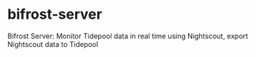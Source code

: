 # bifrost-server
Bifrost Server: Monitor Tidepool data in real time using Nightscout, export Nightscout data to Tidepool

